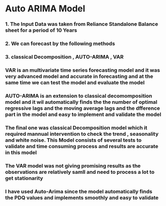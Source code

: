 # Auto ARIMA Model

### 1. The Input Data was taken from Reliance Standalone Balance sheet for a period of 10 Years
### 2. We can forecast by the following methods
### 3. classical Decomposition , AUTO-ARIMA , VAR 
### VAR is an multivariate time series forecasting model and it was very advanced model and accurate in forecasting and at the same time   we can test the model and evaluate the model
### AUTO-ARIMA is an extension to classical decomomposition model and it wil automatically finds the the number of optimal regressive      lags and the moving average lags and the dfference part in the model and easy to implement and validate the model
### The final one was classical Decomposition model which it required mannual intervention to check the trend , seasonality and white      noise. This Model consists of several tests to validate and time consuming process and results are accurate in this model

### The VAR model was not giving promising results as the observations are relatively samll and need to process a lot to  get stationarity 

### I have used Auto-Arima since the model automatically finds the PDQ values and implements smoothly and easy to validate 

